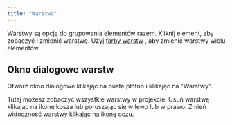 ```yaml
---
title: "Warstwa"
---
```


Warstwy są opcją do grupowania elementów razem. Kliknij element, aby zobaczyć i zmienić warstwę. Użyj [farby warstw](painters/layer.md) , aby zmienić warstwy wielu elementów.

## Okno dialogowe warstw

Otwórz okno dialogowe klikając na puste płótno i klikając na "Warstwy".

Tutaj możesz zobaczyć wszystkie warstwy w projekcie. Usuń warstwę klikając na ikonę kosza lub poruszając się w lewo lub w prawo. Zmień widoczność warstwy klikając na ikonę oczu.
